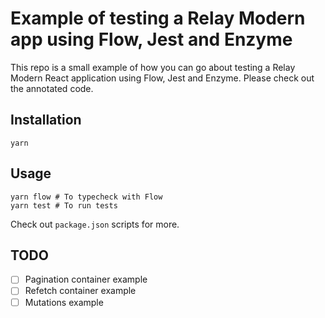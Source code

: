 # Example of testing a Relay Modern app using Flow, Jest and Enzyme
This repo is a small example of how you can go about testing a Relay Modern 
React application using Flow, Jest and Enzyme. Please check out the annotated code.

## Installation
```
yarn
```

## Usage
```
yarn flow # To typecheck with Flow
yarn test # To run tests
```

Check out `package.json` scripts for more.

## TODO
- [ ] Pagination container example
- [ ] Refetch container example
- [ ] Mutations example